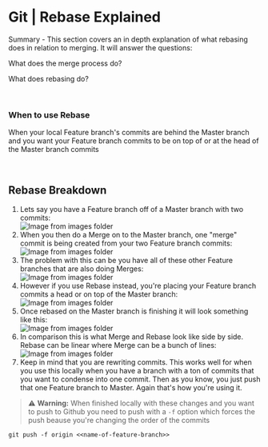 # Git | Rebase Explained

Summary - This section covers an in depth explanation of what rebasing does in relation to merging. It will answer the questions:   

What does the merge process do? 

What does rebasing do?

<br>
 
### When to use Rebase
When your local Feature branch's commits are behind the Master branch and you want your Feature branch commits to be on top of or at the head of the Master branch commits 

<br>

## Rebase Breakdown
1. Lets say you have a Feature branch off of a Master branch with two commits:  
![Image from images folder](~@source/images/git/rebase-explained/rebase-explained-01.png)
2. When you then do a Merge on to the Master branch, one "merge" commit is being created from your two Feature branch commits:  
![Image from images folder](~@source/images/git/rebase-explained/rebase-explained-02.png)
3. The problem with this can be you have all of these other Feature branches that are also doing Merges:  
![Image from images folder](~@source/images/git/rebase-explained/rebase-explained-03.png)
4. However if you use Rebase instead, you're placing your Feature branch commits a head or on top of the Master branch:  
![Image from images folder](~@source/images/git/rebase-explained/rebase-explained-04.png)
5. Once rebased on the Master branch is finishing it will look something like this:  
![Image from images folder](~@source/images/git/rebase-explained/rebase-explained-05.png)
6. In comparison this is what Merge and Rebase look like side by side. Rebase can be linear where Merge can be a bunch of lines:  
![Image from images folder](~@source/images/git/rebase-explained/rebase-explained-06.png)
7. Keep in mind that you are rewriting commits. This works well for when you use this locally when you have a branch with a ton of commits that you want to condense into one commit. Then as you know, you just push that one Feature branch to Master. Again that's how you're using it. 

> :warning: **Warning:** When finished locally with these changes and you want to push to Github you need to push with a `-f` option which forces the push beause you're changing the order of the commits

```
git push -f origin <<name-of-feature-branch>>
```